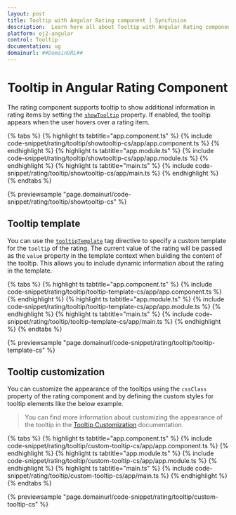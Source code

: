 ```yaml
---
layout: post
title: Tooltip with Angular Rating component | Syncfusion
description:  Learn here all about Tooltip with Angular Rating component of Syncfusion Essential JS 2 and more details.
platform: ej2-angular
control: Tooltip
documentation: ug
domainurl: ##DomainURL##
---
```


# Tooltip in Angular Rating Component

The rating component supports tooltip to show additional information in rating items by setting the [`showTooltip`](https://ej2.syncfusion.com/angular/documentation/api/rating#showtooltip) property. If enabled, the tooltip appears when the user hovers over a rating item.

{% tabs %}
{% highlight ts tabtitle="app.component.ts" %}
{% include code-snippet/rating/tooltip/showtooltip-cs/app/app.component.ts %}
{% endhighlight %}
{% highlight ts tabtitle="app.module.ts" %}
{% include code-snippet/rating/tooltip/showtooltip-cs/app/app.module.ts %}
{% endhighlight %}
{% highlight ts tabtitle="main.ts" %}
{% include code-snippet/rating/tooltip/showtooltip-cs/app/main.ts %}
{% endhighlight %}
{% endtabs %}

{% previewsample "page.domainurl/code-snippet/rating/tooltip/showtooltip-cs" %}

## Tooltip template

You can use the [`tooltipTemplate`](https://ej2.syncfusion.com/angular/documentation/api/rating#tooltiptemplate) tag directive to specify a custom template for the `tooltip` of the rating. The current value of the rating will be passed as the `value` property in the template context when building the content of the tooltip. This allows you to include dynamic information about the rating in the template.

{% tabs %}
{% highlight ts tabtitle="app.component.ts" %}
{% include code-snippet/rating/tooltip/tooltip-template-cs/app/app.component.ts %}
{% endhighlight %}
{% highlight ts tabtitle="app.module.ts" %}
{% include code-snippet/rating/tooltip/tooltip-template-cs/app/app.module.ts %}
{% endhighlight %}
{% highlight ts tabtitle="main.ts" %}
{% include code-snippet/rating/tooltip/tooltip-template-cs/app/main.ts %}
{% endhighlight %}
{% endtabs %}

{% previewsample "page.domainurl/code-snippet/rating/tooltip/tooltip-template-cs" %}

## Tooltip customization

You can customize the appearance of the tooltips using the `cssClass` property of the rating component and by defining the custom styles for tooltip elements like the below example.

> You can find more information about customizing the appearance of the tooltip in the [Tooltip Customization](https://ej2.syncfusion.com/angular/documentation/tooltip/style) documentation.

{% tabs %}
{% highlight ts tabtitle="app.component.ts" %}
{% include code-snippet/rating/tooltip/custom-tooltip-cs/app/app.component.ts %}
{% endhighlight %}
{% highlight ts tabtitle="app.module.ts" %}
{% include code-snippet/rating/tooltip/custom-tooltip-cs/app/app.module.ts %}
{% endhighlight %}
{% highlight ts tabtitle="main.ts" %}
{% include code-snippet/rating/tooltip/custom-tooltip-cs/app/main.ts %}
{% endhighlight %}
{% endtabs %}

{% previewsample "page.domainurl/code-snippet/rating/tooltip/custom-tooltip-cs" %}

